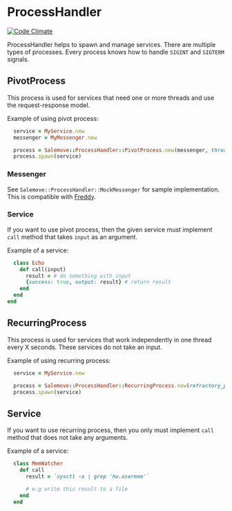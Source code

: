 # ProcessHandler

[![Code Climate](https://codeclimate.com/repos/52a5fa01c7f3a371ec000eb9/badges/bccf2752f4f1f145d0b1/gpa.png)](https://codeclimate.com/repos/52a5fa01c7f3a371ec000eb9/feed)

ProcessHandler helps to spawn and manage services. There are multiple types of processes. Every process knows how to handle `SIGINT` and `SIGTERM` signals.

## PivotProcess
This process is used for services that need one or more threads and use the request-response model.

Example of using pivot process:
```ruby
  service = MyService.new
  messenger = MyMessenger.new

  process = Salemove::ProcessHandler::PivotProcess.new(messenger, threads_count: 5)
  process.spawn(service)
```

### Messenger
See `Salemove::ProcessHandler::MockMessenger` for sample implementation. This is compatible with [Freddy](https://github.com/salemove/freddy).

### Service
If you want to use pivot process, then the given service must implement `call` method that takes `input` as an argument.

Example of a service:
```ruby
  class Echo
    def call(input)
      result = # do something with input
      {success: true, output: result} # return result
    end
  end
end
```

## RecurringProcess
This process is used for services that work independently in one thread every X seconds. These services do not take an input.

Example of using recurring process:
```ruby
  service = MyService.new

  process = Salemove::ProcessHandler::RecurringProcess.new(refractory_period: 30)
  process.spawn(service)
```

## Service
If you want to use recurring process, then you only must implement `call` method that does not take any arguments.

Example of a service:
```ruby
  class MemWatcher
    def call
      result = `sysctl -a | grep 'hw.usermem'`

      # e.g write this result to a file
    end
  end
```
